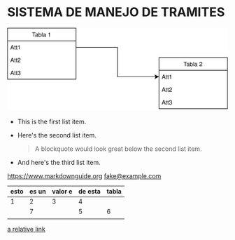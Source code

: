 # SISTEMA DE MANEJO DE TRAMITES

![TestDrawio](diagrams\test.drawio.svg)

* This is the first list item.
* Here's the second list item.

    > A blockquote would look great below the second list item.

* And here's the third list item.

<https://www.markdownguide.org>
<fake@example.com>

| esto | es un | valor e | de esta | tabla |
|-|-|-|-|-|
| 1    | 2            | 3       | 4|       |
|      | 7     |         | 5       | 6     |
|      |       |         |         |       |

[a relative link](second.md)